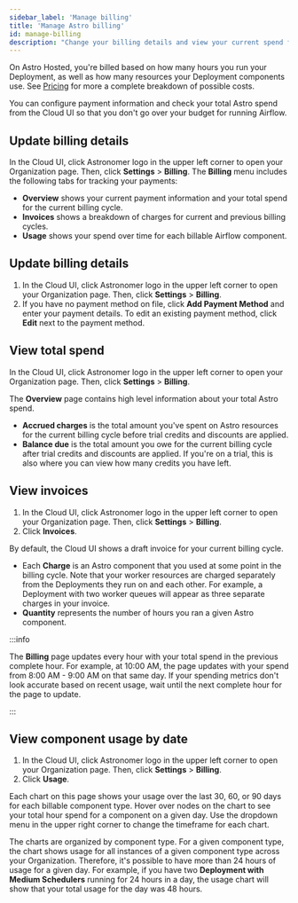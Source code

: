 ```yaml
---
sidebar_label: 'Manage billing'
title: 'Manage Astro billing'
id: manage-billing
description: "Change your billing details and view your current spend from the Cloud UI."
---
```


On Astro Hosted, you're billed based on how many hours you run your Deployment, as well as how many resources your Deployment components use. See [Pricing](https://www.astronomer.io/pricing/) for more a complete breakdown of possible costs.

You can configure payment information and check your total Astro spend from the Cloud UI so that you don't go over your budget for running Airflow.

## Update billing details

In the Cloud UI, click Astronomer logo in the upper left corner to open your Organization page. Then, click **Settings** > **Billing**. The **Billing** menu includes the following tabs for tracking your payments:

- **Overview** shows your current payment information and your total spend for the current billing cycle.
- **Invoices** shows a breakdown of charges for current and previous billing cycles.
- **Usage** shows your spend over time for each billable Airflow component.

## Update billing details

1. In the Cloud UI, click Astronomer logo in the upper left corner to open your Organization page. Then, click **Settings** > **Billing**. 
2. If you have no payment method on file, click **Add Payment Method** and enter your payment details. To edit an existing payment method, click **Edit** next to the payment method.

## View total spend

In the Cloud UI, click Astronomer logo in the upper left corner to open your Organization page. Then, click **Settings** > **Billing**. 

The **Overview** page contains high level information about your total Astro spend. 

- **Accrued charges** is the total amount you've spent on Astro resources for the current billing cycle before trial credits and discounts are applied.
- **Balance due** is the total amount you owe for the current billing cycle after trial credits and discounts are applied. If you're on a trial, this is also where you can view how many credits you have left.

## View invoices

1. In the Cloud UI, click Astronomer logo in the upper left corner to open your Organization page. Then, click **Settings** > **Billing**. 
2. Click **Invoices**. 

By default, the Cloud UI shows a draft invoice for your current billing cycle. 

- Each **Charge** is an Astro component that you used at some point in the billing cycle. Note that your worker resources are charged separately from the Deployments they run on and each other. For example, a Deployment with two worker queues will appear as three separate charges in your invoice. 
- **Quantity** represents the number of hours you ran a given Astro component.

:::info

The **Billing** page updates every hour with your total spend in the previous complete hour. For example, at 10:00 AM, the page updates with your spend from 8:00 AM - 9:00 AM on that same day. If your spending metrics don't look accurate based on recent usage, wait until the next complete hour for the page to update.

:::

## View component usage by date

1. In the Cloud UI, click Astronomer logo in the upper left corner to open your Organization page. Then, click **Settings** > **Billing**. 
2. Click **Usage**. 

Each chart on this page shows your usage over the last 30, 60, or 90 days for each billable component type. Hover over nodes on the chart to see your total hour spend for a component on a given day. Use the dropdown menu in the upper right corner to change the timeframe for each chart.

The charts are organized by component type. For a given component type, the chart shows usage for all instances of a given component type across your Organization. Therefore, it's possible to have more than 24 hours of usage for a given day. For example, if you have two **Deployment with Medium Schedulers** running for 24 hours in a day, the usage chart will show that your total usage for the day was 48 hours.
